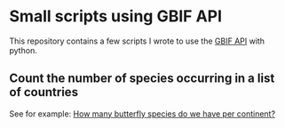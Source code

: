# Small scripts using GBIF API

This repository contains a few scripts I wrote to use the [GBIF API](https://www.gbif.org/developer/summary) with python.

## Count the number of species occurring in a list of countries

See for example: [How many butterfly species do we have per continent?](https://github.com/ManonGros/Small-scripts-using-GBIF-API/blob/master/species_per_continent/species_per_continent.ipynb)
